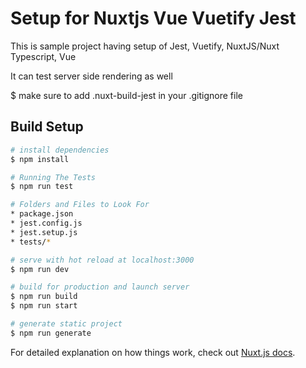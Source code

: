 # Setup for Nuxtjs Vue Vuetify Jest

This is sample project having setup of Jest, Vuetify, NuxtJS/Nuxt Typescript, Vue

It can test server side rendering as well

\$ make sure to add .nuxt-build-jest in your .gitignore file

## Build Setup

```bash
# install dependencies
$ npm install

# Running The Tests
$ npm run test

# Folders and Files to Look For
* package.json
* jest.config.js
* jest.setup.js
* tests/*

# serve with hot reload at localhost:3000
$ npm run dev

# build for production and launch server
$ npm run build
$ npm run start

# generate static project
$ npm run generate
```

For detailed explanation on how things work, check out [Nuxt.js docs](https://nuxtjs.org).
